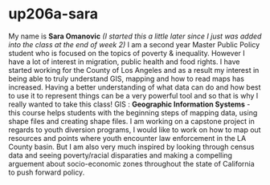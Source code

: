 # up206a-sara
My name is **Sara Omanovic** *(I started this a little later since I just was added into the class at the end of week 2)*
I am a second year Master Public Policy student who is focused on the topics of poverty & inequality. However I have a lot of interest in migration, public health and food rights. I have started working for the County of Los Angeles and as a result my interest in being able to truly understand GIS, mapping and how to read maps has increased. Having a better understanding of what data can do and how best to use it to represent things can be a very powerful tool and so that is why I really wanted to take this class!
GIS : **Geographic Information Systems** - this course helps students with the beginning steps of mapping data, using shape files and creating shape files.
I am working on a capstone project in regards to youth diversion programs, I would like to work on how to map out resources and points where youth encounter law enforcement in the LA County basin. But I am also very much inspired by looking through census data and seeing poverty/racial disparaties and making a compelling arguement about socio-economic zones throughout the state of California to push forward policy.
